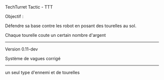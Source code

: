 TechTurret Tactic - TTT

Objectif : 

Défendre sa base contre les robot en posant des tourelles au sol.

Chaque tourelle coute un certain nombre d'argent


----------------

Version 0.11-dev

Système de vagues corrigé

------
un seul type d'ennemi et de tourelles
